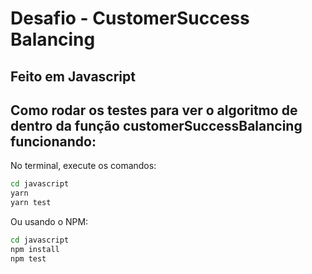 # Desafio - CustomerSuccess Balancing
## Feito em Javascript
##
## Como rodar os testes para ver o algoritmo de dentro da função customerSuccessBalancing funcionando:

No terminal, execute os comandos:

```bash
cd javascript
yarn
yarn test
```

Ou usando o NPM:

```bash
cd javascript
npm install
npm test
```
